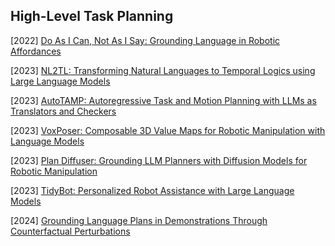 ## High-Level Task Planning

[2022] [Do As I Can, Not As I Say: Grounding Language in Robotic Affordances](https://arxiv.org/abs/2204.01691)

[2023] [NL2TL: Transforming Natural Languages to Temporal Logics using Large Language Models](https://arxiv.org/abs/2305.07766)

[2023] [AutoTAMP: Autoregressive Task and Motion Planning with LLMs as Translators and Checkers](https://arxiv.org/abs/2306.06531)

[2023] [VoxPoser: Composable 3D Value Maps for Robotic Manipulation with Language Models](https://arxiv.org/abs/2307.05973)

[2023] [Plan Diffuser: Grounding LLM Planners with Diffusion Models for Robotic Manipulation](https://openreview.net/forum?id=2a3sgm5YeX)

[2023] [TidyBot: Personalized Robot Assistance with Large Language Models](https://arxiv.org/abs/2305.05658)

[2024] [Grounding Language Plans in Demonstrations Through Counterfactual Perturbations](https://arxiv.org/abs/2403.17124)

